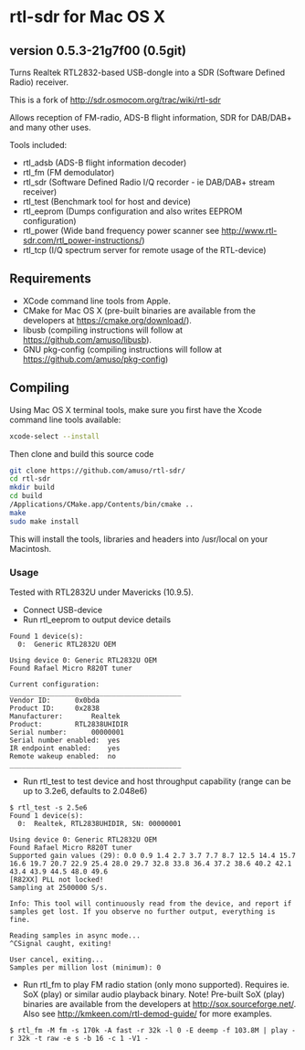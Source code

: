# rtl-sdr for Mac OS X
## version 0.5.3-21g7f00 (0.5git)

Turns Realtek RTL2832-based USB-dongle into a SDR (Software Defined Radio) receiver.

This is a fork of http://sdr.osmocom.org/trac/wiki/rtl-sdr

Allows reception of FM-radio, ADS-B flight information, SDR for DAB/DAB+ and many other uses.

Tools included:

- rtl_adsb (ADS-B flight information decoder)
- rtl_fm (FM demodulator)
- rtl_sdr (Software Defined Radio I/Q recorder - ie DAB/DAB+ stream receiver)
- rtl_test (Benchmark tool for host and device)
- rtl_eeprom (Dumps configuration and also writes EEPROM configuration)
- rtl_power (Wide band frequency power scanner see http://www.rtl-sdr.com/rtl_power-instructions/)
- rtl_tcp (I/Q spectrum server for remote usage of the RTL-device)

## Requirements

- XCode command line tools from Apple.
- CMake for Mac OS X (pre-built binaries are available from the developers at  https://cmake.org/download/).
- libusb (compiling instructions will follow at https://github.com/amuso/libusb).
- GNU pkg-config (compiling instructions will follow at https://github.com/amuso/pkg-config)

## Compiling

Using Mac OS X terminal tools, make sure you first have the Xcode command line tools available:

```bash
xcode-select --install
```

Then clone and build this source code

```bash
git clone https://github.com/amuso/rtl-sdr/
cd rtl-sdr
mkdir build
cd build
/Applications/CMake.app/Contents/bin/cmake ..
make
sudo make install
```

This will install the tools, libraries and headers into /usr/local on your Macintosh.

### Usage

Tested with RTL2832U under Mavericks (10.9.5).

- Connect USB-device
- Run rtl_eeprom to output device details
```
Found 1 device(s):
  0:  Generic RTL2832U OEM

Using device 0: Generic RTL2832U OEM
Found Rafael Micro R820T tuner

Current configuration:
__________________________________________
Vendor ID:		0x0bda
Product ID:		0x2838
Manufacturer:		Realtek
Product:		RTL2838UHIDIR
Serial number:		00000001
Serial number enabled:	yes
IR endpoint enabled:	yes
Remote wakeup enabled:	no
__________________________________________
```
- Run rtl_test to test device and host throughput capability (range can be up to 3.2e6, defaults to 2.048e6)
```
$ rtl_test -s 2.5e6
Found 1 device(s):
  0:  Realtek, RTL2838UHIDIR, SN: 00000001

Using device 0: Generic RTL2832U OEM
Found Rafael Micro R820T tuner
Supported gain values (29): 0.0 0.9 1.4 2.7 3.7 7.7 8.7 12.5 14.4 15.7 16.6 19.7 20.7 22.9 25.4 28.0 29.7 32.8 33.8 36.4 37.2 38.6 40.2 42.1 43.4 43.9 44.5 48.0 49.6 
[R82XX] PLL not locked!
Sampling at 2500000 S/s.

Info: This tool will continuously read from the device, and report if
samples get lost. If you observe no further output, everything is fine.

Reading samples in async mode...
^CSignal caught, exiting!

User cancel, exiting...
Samples per million lost (minimum): 0
```
- Run rtl_fm to play FM radio station (only mono supported). Requires ie. SoX (play) or similar audio playback binary. Note! Pre-built SoX (play) binaries are available from the developers at http://sox.sourceforge.net/. Also see http://kmkeen.com/rtl-demod-guide/ for more examples.
```
$ rtl_fm -M fm -s 170k -A fast -r 32k -l 0 -E deemp -f 103.8M | play -r 32k -t raw -e s -b 16 -c 1 -V1 -
```
